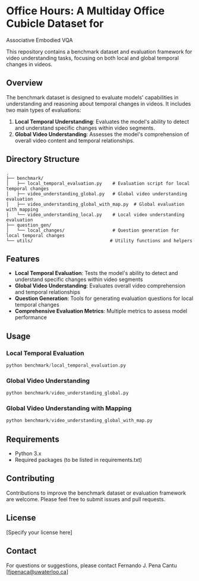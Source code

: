 # Office Hours: A Multiday Office Cubicle Dataset for
Associative Embodied VQA

This repository contains a benchmark dataset and evaluation framework for video understanding tasks, focusing on both local and global temporal changes in videos.

## Overview

The benchmark dataset is designed to evaluate models' capabilities in understanding and reasoning about temporal changes in videos. It includes two main types of evaluations:

1. **Local Temporal Understanding**: Evaluates the model's ability to detect and understand specific changes within video segments.
2. **Global Video Understanding**: Assesses the model's comprehension of overall video content and temporal relationships.

## Directory Structure

```
.
├── benchmark/
│   ├── local_temporal_evaluation.py    # Evaluation script for local temporal changes
│   ├── video_understanding_global.py   # Global video understanding evaluation
│   ├── video_understanding_global_with_map.py  # Global evaluation with mapping
│   └── video_understanding_local.py    # Local video understanding evaluation
├── question_gen/
│   └── local_changes/                  # Question generation for local temporal changes
└── utils/                             # Utility functions and helpers
```

## Features

- **Local Temporal Evaluation**: Tests the model's ability to detect and understand specific changes within video segments
- **Global Video Understanding**: Evaluates overall video comprehension and temporal relationships
- **Question Generation**: Tools for generating evaluation questions for local temporal changes
- **Comprehensive Evaluation Metrics**: Multiple metrics to assess model performance

## Usage

### Local Temporal Evaluation

```python
python benchmark/local_temporal_evaluation.py
```

### Global Video Understanding

```python
python benchmark/video_understanding_global.py
```

### Global Video Understanding with Mapping

```python
python benchmark/video_understanding_global_with_map.py
```

## Requirements

- Python 3.x
- Required packages (to be listed in requirements.txt)

## Contributing

Contributions to improve the benchmark dataset or evaluation framework are welcome. Please feel free to submit issues and pull requests.

## License

[Specify your license here]

## Contact

For questions or suggestions, please contact Fernando J. Pena Cantu [fjpenaca@uwaterloo.ca] 